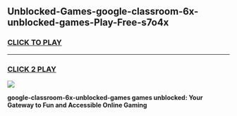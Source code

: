 
## Unblocked-Games-google-classroom-6x-unblocked-games-Play-Free-s7o4x
<h3>
<a href="https://premium76.site?title=google-classroom-6x-unblocked-games&ref=23A">CLICK TO PLAY</a></h3>
<hr>

<h3>
<a href="https://premium76.site?title=google-classroom-6x-unblocked-games&ref=23A">CLICK 2 PLAY</a>
  
</h3>

<a href="https://premium76.site?title=google-classroom-6x-unblocked-games&ref=23A"><img src="https://clearcache.store/games.png"></a>


**google-classroom-6x-unblocked-games games unblocked: Your Gateway to Fun and Accessible Online Gaming**
